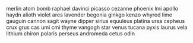 merlin
atom
bomb
raphael
davinci
picasso
cezanne
phoenix
lmi
apollo
haydn
alioth
violet
ares
lavender
begonia
ginkgo
kenzo
whyred
lime
gauguin
cannon
sagit
wayne
dipper
sirius
equuleus
platina
ursa
cepheus
crux
grus
cas
umi
cmi
thyme
vangogh
star
venus
tucana
pyxis
laurus
vela
lithium
chiron
polaris
perseus
andromeda
cetus
odin